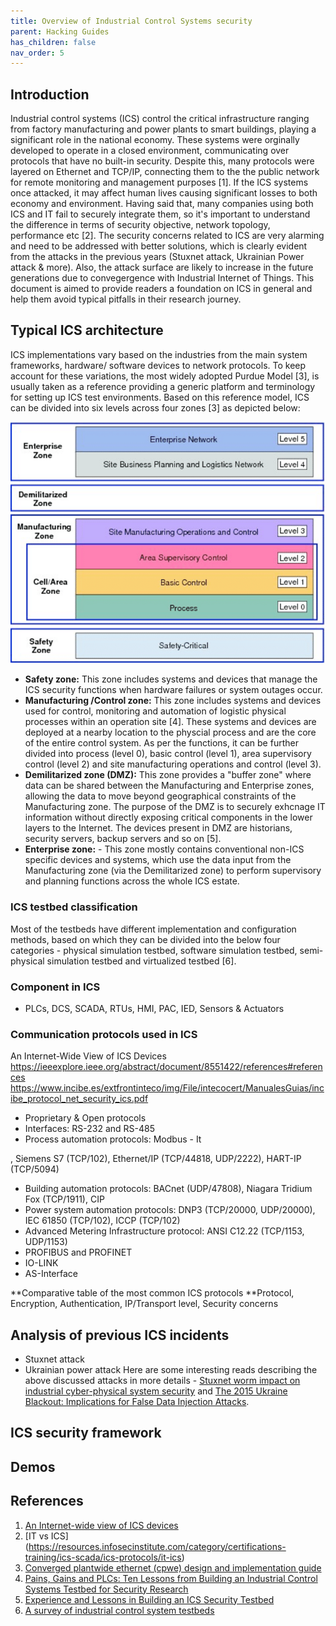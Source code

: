 ```yaml
---
title: Overview of Industrial Control Systems security
parent: Hacking Guides
has_children: false
nav_order: 5
---
```


## Introduction
Industrial control systems (ICS) control the critical infrastructure ranging from factory manufacturing and power plants to smart buildings, playing a significant role in the national economy. These systems were orginally developed to operate in a closed environment, communicating over protocols that have no built-in security. Despite this, many protocols were layered on Ethernet and TCP/IP, connecting them to the the public network for remote monitoring and management purposes [1]. If the ICS systems once attacked, it may affect human lives causing significant losses to both economy and environment. Having said that, many companies using both ICS and IT fail to securely integrate them, so it's important to understand the difference in terms of security objective, network topology, performance etc [2]. The security concerns related to ICS are very alarming and need to be addressed with better solutions, which is clearly evident from the attacks in the previous years (Stuxnet attack, Ukrainian Power attack & more). Also, the attack surface are likely to increase in the future generations due to convegergence with Industrial Internet of Things. 
This document is aimed to provide readers a foundation on ICS in general and help them avoid typical pitfalls in their research journey. 

## Typical ICS architecture
ICS implementations vary based on the industries from the main system frameworks, hardware/ software devices to network protocols. To keep account for these variations, the most widely adopted Purdue Model [3], is usually taken as a reference providing a generic platform and terminology for setting up ICS test environments. Based on this reference model, ICS can be divided into six levels across four zones [3] as depicted below:

![alt text](images/purdue-ics-architecture.png)

- **Safety zone:** This zone includes systems and devices that manage the ICS security functions when hardware failures or system outages occur.
- **Manufacturing /Control zone:** This zone includes systems and devices used for control, monitoring and automation of logistic physical processes within an operation site [4]. These systems and devices are deployed at a nearby location to the physcial process and are the core of the entire control system. As per the functions, it can be further divided into process (level 0), basic control (level 1), area supervisory control (level 2) and site manufacturing operations and control (level 3).
- **Demilitarized zone (DMZ):** This zone provides a "buffer zone" where data can be shared between the Manufacturing and Enterprise zones, allowing the data to move beyond geographical constraints of the Manufacturing zone. The purpose of the DMZ is to securely exhcnage IT information without directly exposing critical components in the lower layers to the Internet. The devices present in DMZ are historians, security servers, backup servers and so on [5].
- **Enterprise zone:** - This zone mostly contains conventional non-ICS specific devices and systems, which use the data input from the Manufacturing zone (via the Demilitarized zone) to perform supervisory and planning functions across the whole ICS estate.

### ICS testbed classification
Most of the testbeds have different implementation and configuration methods, based on which they can be divided into the below four categories - physical simulation testbed, software simulation testbed, semi-physical simulation testbed and virtualized testbed [6].


### Component in ICS
- PLCs, DCS, SCADA, RTUs, HMI, PAC, IED, Sensors & Actuators

### Communication protocols used in ICS
An Internet-Wide View of ICS Devices
https://ieeexplore.ieee.org/abstract/document/8551422/references#references
https://www.incibe.es/extfrontinteco/img/File/intecocert/ManualesGuias/incibe_protocol_net_security_ics.pdf

- Proprietary & Open protocols
- Interfaces: RS-232 and RS-485
- Process automation protocols:
Modbus - 
It 

, Siemens S7 (TCP/102), Ethernet/IP (TCP/44818, UDP/2222), HART-IP (TCP/5094)
- Building automation protocols: BACnet (UDP/47808), Niagara Tridium Fox (TCP/1911), CIP
- Power system automation protocols: DNP3 (TCP/20000, UDP/20000), IEC 61850 (TCP/102), ICCP (TCP/102)
- Advanced Metering Infrastructure protocol: ANSI C12.22 (TCP/1153, UDP/1153)
- PROFIBUS and PROFINET
- IO-LINK
- AS-Interface

**Comparative table of the most common ICS protocols
**Protocol, Encryption, Authentication, IP/Transport level, Security concerns


## Analysis of previous ICS incidents
- Stuxnet attack
- Ukrainian power attack
Here are some interesting reads describing the above discussed attacks in more details - [Stuxnet worm impact on industrial cyber-physical system security](https://ieeexplore.ieee.org/abstract/document/6120048) and [The 2015 Ukraine Blackout: Implications for False Data Injection Attacks](https://ieeexplore.ieee.org/abstract/document/7752958).

## ICS security framework

## Demos


## References
1. [An Internet-wide view of ICS devices](https://ieeexplore.ieee.org/document/7906943)
2. [IT vs ICS] (https://resources.infosecinstitute.com/category/certifications-training/ics-scada/ics-protocols/it-ics)
3. [Converged plantwide ethernet (cpwe) design and implementation guide](https://literature.rockwellautomation.com/idc/groups/literature/documents/td/enet-td001_-en-p.pdf)
4. [Pains, Gains and PLCs: Ten Lessons from Building an Industrial Control Systems Testbed for Security Research](https://www.usenix.org/conference/cset17/workshop-program/presentation/green)
5. [Experience and Lessons in Building an ICS Security Testbed](https://www.researchgate.net/publication/336152125_Experience_and_Lessons_in_Building_an_ICS_Security_Testbed)
6. [A survey of industrial control system testbeds](https://iopscience.iop.org/article/10.1088/1757-899X/569/4/042030)
